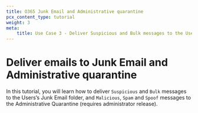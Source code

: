 ```yaml
---
title: O365 Junk Email and Administrative quarantine
pcx_content_type: tutorial
weight: 3
meta:
    title: Use Case 3 - Deliver Suspicious and Bulk messages to the Users’s Junk Email folder, and Malicious, Spam and Spoof to the Administrative Quarantine (requires administrator release)
---
```


# Deliver emails to Junk Email and Administrative quarantine

In this tutorial, you will learn how to deliver `Suspicious` and `Bulk` messages to the Users’s Junk Email folder, and `Malicious`, `Spam` and `Spoof` messages to the Administrative Quarantine (requires administrator release).



